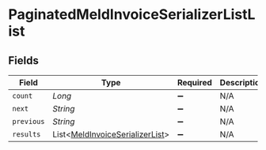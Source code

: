 # PaginatedMeldInvoiceSerializerListList


## Fields

| Field                                                                               | Type                                                                                | Required                                                                            | Description                                                                         | Example                                                                             |
| ----------------------------------------------------------------------------------- | ----------------------------------------------------------------------------------- | ----------------------------------------------------------------------------------- | ----------------------------------------------------------------------------------- | ----------------------------------------------------------------------------------- |
| `count`                                                                             | *Long*                                                                              | :heavy_minus_sign:                                                                  | N/A                                                                                 | 123                                                                                 |
| `next`                                                                              | *String*                                                                            | :heavy_minus_sign:                                                                  | N/A                                                                                 |                                                                                     |
| `previous`                                                                          | *String*                                                                            | :heavy_minus_sign:                                                                  | N/A                                                                                 |                                                                                     |
| `results`                                                                           | List<[MeldInvoiceSerializerList](../../models/shared/MeldInvoiceSerializerList.md)> | :heavy_minus_sign:                                                                  | N/A                                                                                 |                                                                                     |
